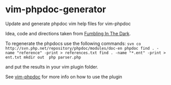 vim-phpdoc-generator
====================

Update and generate phpdoc vim help files for vim-phpdoc

Idea, code and directions taken from [Fumbling In The
Dark](http://www.fumbling-in-the-dark.com/2011/03/viewing-php-manual-in-vim.html).

To regenerate the phpdocs use the following commands:
``svn co http://svn.php.net/repository/phpdoc/modules/doc-en phpdoc
find . -name "reference" -print > references.txt
find . -name "*.ent" -print > ent.txt
mkdir out 
php parser.php``

and put the results in your vim plugin folder. 

See [vim-phpdoc](https://github.com/mudpile45/vim-phpdoc) for more info on how
to use the plugin
